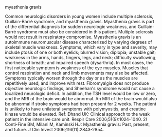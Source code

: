 myasthenia gravis

Common neurologic disorders in young women include multiple sclerosis, Guillain-Barré syndrome, and myasthenia gravis. Myasthenia gravis is part of the differential diagnosis for sudden neurologic weakness, and Guillain-Barré syndrome must also be considered in this patient. Multiple sclerosis would not result in respiratory compromise. Myasthenia gravis is an autoimmune neuromuscular disease characterized by varying degrees of skeletal muscle weakness.  Symptoms, which vary in type and severity, may include ptosis of one or both eyelids; blurred vision; diplopia; unstable gait; weakness in the arms, hands, fingers, legs, and neck; difficulty swallowing; shortness of breath; and impaired speech (dysarthria).  In most cases, the first noticeable symptom is weakness of the eye muscles.  Muscles that control respiration and neck and limb movements may also be affected.  Symptoms typically worsen through the day or as the muscles are repetitively used, and improve with rest. Fibromyalgia does not produce objective neurologic findings, and Sheehan's syndrome would not cause a localized neurologic deficit. In addition, the TSH level would be low or zero, and the MRI of the brain would be abnormal. An MRI of the brain would also be abnormal if stroke symptoms had been present for 2 weeks. The patient is unlikely to have unilateral symptoms with polymyositis, and creatine kinase would be elevated. Ref: Dhand UK: Clinical approach to the weak patient in the intensive care unit. Respir Care 2006;51(9):1024-1040.  2) Conti-Fine BM, Milani M, Kaminski HJ:  Myasthenia gravis: Past, present, and future. J Clin Invest 2006;116(11):2843-2854.
